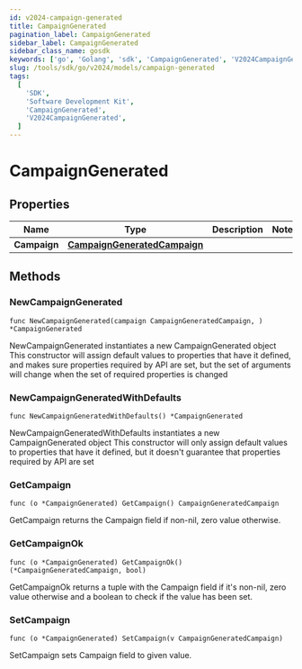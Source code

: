 ```yaml
---
id: v2024-campaign-generated
title: CampaignGenerated
pagination_label: CampaignGenerated
sidebar_label: CampaignGenerated
sidebar_class_name: gosdk
keywords: ['go', 'Golang', 'sdk', 'CampaignGenerated', 'V2024CampaignGenerated']
slug: /tools/sdk/go/v2024/models/campaign-generated
tags:
  [
    'SDK',
    'Software Development Kit',
    'CampaignGenerated',
    'V2024CampaignGenerated',
  ]
---
```


# CampaignGenerated

## Properties

| Name | Type | Description | Notes |
| --- | --- | --- | --- |
| **Campaign** | [**CampaignGeneratedCampaign**](campaign-generated-campaign) |  |

## Methods

### NewCampaignGenerated

`func NewCampaignGenerated(campaign CampaignGeneratedCampaign, ) *CampaignGenerated`

NewCampaignGenerated instantiates a new CampaignGenerated object This constructor will assign default values to properties that have it defined, and makes sure properties required by API are set, but the set of arguments will change when the set of required properties is changed

### NewCampaignGeneratedWithDefaults

`func NewCampaignGeneratedWithDefaults() *CampaignGenerated`

NewCampaignGeneratedWithDefaults instantiates a new CampaignGenerated object This constructor will only assign default values to properties that have it defined, but it doesn't guarantee that properties required by API are set

### GetCampaign

`func (o *CampaignGenerated) GetCampaign() CampaignGeneratedCampaign`

GetCampaign returns the Campaign field if non-nil, zero value otherwise.

### GetCampaignOk

`func (o *CampaignGenerated) GetCampaignOk() (*CampaignGeneratedCampaign, bool)`

GetCampaignOk returns a tuple with the Campaign field if it's non-nil, zero value otherwise and a boolean to check if the value has been set.

### SetCampaign

`func (o *CampaignGenerated) SetCampaign(v CampaignGeneratedCampaign)`

SetCampaign sets Campaign field to given value.
